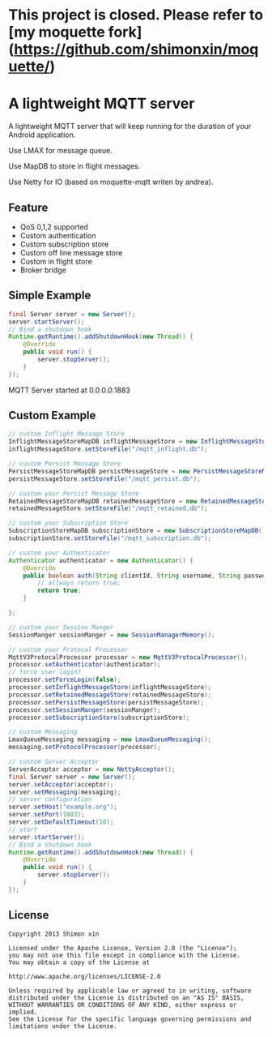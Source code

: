 
This project is closed. Please refer to [my moquette fork] (https://github.com/shimonxin/moquette/)
=========================

A lightweight MQTT server
=========================

A lightweight MQTT server that will keep running for the duration of your Android application. 

Use LMAX for message queue.

Use MapDB to store in flight messages.

Use Netty for IO (based on moquette-mqtt writen by andrea).

Feature
----
* QoS 0,1,2 supported
* Custom authentication
* Custom subscription store
* Custom off line message store
* Custom in flight store
* Broker bridge

Simple Example
----
```java
final Server server = new Server();
server.startServer();
// Bind a shutdown hook
Runtime.getRuntime().addShutdownHook(new Thread() {
	@Override
	public void run() {
		server.stopServer();
	}
});
```

MQTT Server started at 0.0.0.0:1883

Custom Example
----
```java
// custom Inflight Message Store
InflightMessageStoreMapDB inflightMessageStore = new InflightMessageStoreMapDB();
inflightMessageStore.setStoreFile("/mqtt_inflight.db");

// custom Persist Message Store
PersistMessageStoreMapDB persistMessageStore = new PersistMessageStoreMapDB();
persistMessageStore.setStoreFile("/mqtt_persist.db");

// custom your Persist Message Store
RetainedMessageStoreMapDB retainedMessageStore = new RetainedMessageStoreMapDB();
retainedMessageStore.setStoreFile("/mqtt_retained.db");

// custom your Subscription Store
SubscriptionStoreMapDB subscriptionStore = new SubscriptionStoreMapDB();
subscriptionStore.setStoreFile("/mqtt_subscription.db");

// custom your Authenticator
Authenticator authenticator = new Authenticator() {
	@Override
	public boolean auth(String clientId, String username, String password) {
		// allways return true;
		return true;
	}

};

// custom your Session Manger
SessionManger sessionManger = new SessionManagerMemory();

// custom your Protocal Processor
MqttV3ProtocalProcessor processor = new MqttV3ProtocalProcessor();
processor.setAuthenticator(authenticator);
// force user login?
processor.setForceLogin(false);
processor.setInflightMessageStore(inflightMessageStore);
processor.setRetainedMessageStore(retainedMessageStore);
processor.setPersistMessageStore(persistMessageStore);
processor.setSessionManger(sessionManger);
processor.setSubscriptionStore(subscriptionStore);

// custom Messaging
LmaxQueueMessaging messaging = new LmaxQueueMessaging();
messaging.setProtocolProcessor(processor);	

// custom Server Acceptor
ServerAcceptor acceptor = new NettyAcceptor();	
final Server server = new Server();
server.setAcceptor(acceptor);
server.setMessaging(messaging);
// server configuration
server.setHost("example.org");
server.setPort(1883);
server.setDefaultTimeout(10);
// start
server.startServer();
// Bind a shutdown hook
Runtime.getRuntime().addShutdownHook(new Thread() {
	@Override
	public void run() {
		server.stopServer();
	}
});
```

License
-------

    Copyright 2013 Shimon xin
    
    Licensed under the Apache License, Version 2.0 (the "License");
    you may not use this file except in compliance with the License.
    You may obtain a copy of the License at
    
    http://www.apache.org/licenses/LICENSE-2.0
    
    Unless required by applicable law or agreed to in writing, software
    distributed under the License is distributed on an "AS IS" BASIS,
    WITHOUT WARRANTIES OR CONDITIONS OF ANY KIND, either express or implied.
    See the License for the specific language governing permissions and
    limitations under the License.
